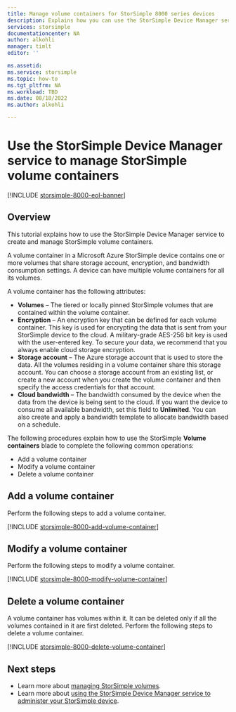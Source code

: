 ```yaml
---
title: Manage volume containers for StorSimple 8000 series devices
description: Explains how you can use the StorSimple Device Manager service volume containers page to add, modify, or delete a volume container.
services: storsimple
documentationcenter: NA
author: alkohli
manager: timlt
editor: ''

ms.assetid:
ms.service: storsimple
ms.topic: how-to
ms.tgt_pltfrm: NA
ms.workload: TBD
ms.date: 08/18/2022
ms.author: alkohli

---
```

# Use the StorSimple Device Manager service to manage StorSimple volume containers

[!INCLUDE [storsimple-8000-eol-banner](../../includes/storsimple-8000-eol-banner-2.md)]

## Overview
This tutorial explains how to use the StorSimple Device Manager service to create and manage StorSimple volume containers.

A volume container in a Microsoft Azure StorSimple device contains one or more volumes that share storage account, encryption, and bandwidth consumption settings. A device can have multiple volume containers for all its volumes. 

A volume container has the following attributes:

* **Volumes** – The tiered or locally pinned StorSimple volumes that are contained within the volume container. 
* **Encryption** – An encryption key that can be defined for each volume container. This key is used for encrypting the data that is sent from your StorSimple device to the cloud. A military-grade AES-256 bit key is used with the user-entered key. To secure your data, we recommend that you always enable cloud storage encryption.
* **Storage account** – The Azure storage account that is used to store the data. All the volumes residing in a volume container share this storage account. You can choose a storage account from an existing list, or create a new account when you create the volume container and then specify the access credentials for that account.
* **Cloud bandwidth** – The bandwidth consumed by the device when the data from the device is being sent to the cloud. If you want the device to consume all available bandwidth, set this field to **Unlimited**. You can also create and apply a bandwidth template to allocate bandwidth based on a schedule.

The following procedures explain how to use the StorSimple **Volume containers** blade to complete the following common operations:

* Add a volume container
* Modify a volume container
* Delete a volume container

## Add a volume container
Perform the following steps to add a volume container.

[!INCLUDE [storsimple-8000-add-volume-container](../../includes/storsimple-8000-create-volume-container.md)]

## Modify a volume container
Perform the following steps to modify a volume container.

[!INCLUDE [storsimple-8000-modify-volume-container](../../includes/storsimple-8000-modify-volume-container.md)]

## Delete a volume container
A volume container has volumes within it. It can be deleted only if all the volumes contained in it are first deleted. Perform the following steps to delete a volume container.

[!INCLUDE [storsimple-8000-delete-volume-container](../../includes/storsimple-8000-delete-volume-container.md)]

## Next steps
* Learn more about [managing StorSimple volumes](storsimple-8000-manage-volumes-u2.md). 
* Learn more about [using the StorSimple Device Manager service to administer your StorSimple device](storsimple-8000-manager-service-administration.md).

